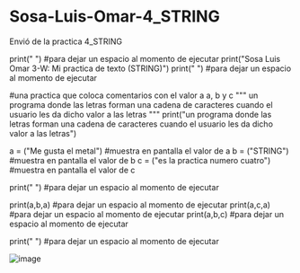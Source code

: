 # Sosa-Luis-Omar-4_STRING
Envió de la practica 4_STRING 

print(" ") #para dejar un espacio al momento de ejecutar 
print("Sosa Luis Omar 3-W: Mi practica de texto (STRING)")
print(" ")  #para dejar un espacio al momento de ejecutar 

#una practica que coloca comentarios con el valor a a, b y c
"""
un programa donde las letras forman una cadena de caracteres 
cuando el usuario les da dicho valor a las letras
"""
print("un programa donde las letras forman una cadena de caracteres cuando el usuario les da dicho valor a las letras")

a = ("Me gusta el metal") #muestra en pantalla el valor de a
b = ("STRING") #muestra en pantalla el valor de b
c = ("es la practica numero cuatro") #muestra en pantalla el valor de c

print(" ") #para dejar un espacio al momento de ejecutar 

print(a,b,a) #para dejar un espacio al momento de ejecutar 
print(a,c,a) #para dejar un espacio al momento de ejecutar 
print(a,b,c) #para dejar un espacio al momento de ejecutar 

print(" ") #para dejar un espacio al momento de ejecutar 

![image](https://github.com/user-attachments/assets/302af266-8884-4607-91be-2decf3a9981b)
